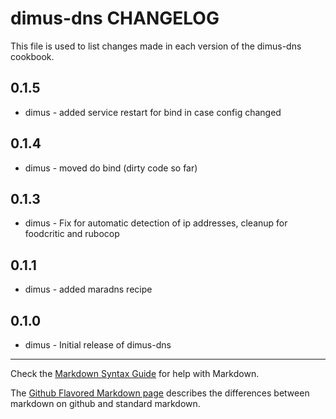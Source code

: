 dimus-dns CHANGELOG
===================

This file is used to list changes made in each version of the dimus-dns cookbook.

0.1.5
-----
- dimus - added service restart for bind in case config changed

0.1.4
-----
- dimus - moved do bind (dirty code so far)

0.1.3
-----
- dimus - Fix for automatic detection of ip addresses, cleanup for foodcritic
          and rubocop

0.1.1
-----

- dimus - added maradns recipe

0.1.0
-----
- dimus - Initial release of dimus-dns

- - -
Check the [Markdown Syntax Guide](http://daringfireball.net/projects/markdown/syntax) for help with Markdown.

The [Github Flavored Markdown page](http://github.github.com/github-flavored-markdown/) describes the differences between markdown on github and standard markdown.
